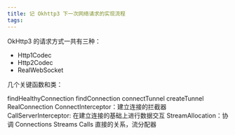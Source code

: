 ```yaml
---
title: 记 Okhttp3 下一次网络请求的实现流程
tags:
---
```




OkHttp3 的请求方式一共有三种：

* Http1Codec
* Http2Codec
* RealWebSocket


几个关键函数和类：

findHealthyConnection
findConnection
connectTunnel
createTunnel
RealConnection
ConnectInterceptor：建立连接的拦截器
CallServerInterceptor: 在建立连接的基础上进行数据交互
StreamAllocation：协调 Connections  Streams   Calls 直接的关系，流分配器